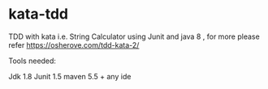 # kata-tdd
TDD with kata i.e. String Calculator using Junit and java 8 , for more please refer https://osherove.com/tdd-kata-2/

Tools needed:

Jdk 1.8
Junit 1.5
maven 5.5 +
any ide
